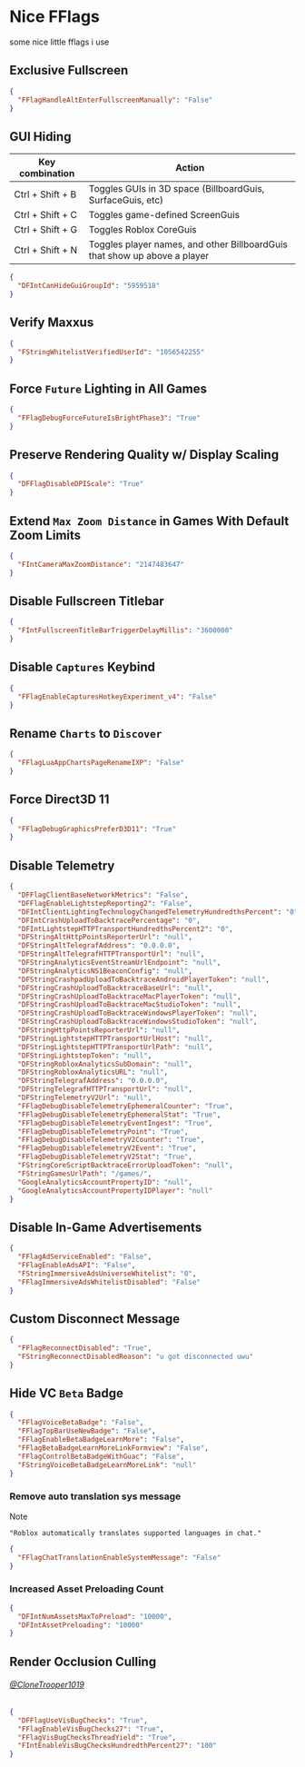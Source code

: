 # Nice FFlags

some nice little fflags i use

## Exclusive Fullscreen

```json
{
  "FFlagHandleAltEnterFullscreenManually": "False"
}
```

## GUI Hiding

| Key combination  | Action                                                                    |
| ---------------- | ------------------------------------------------------------------------- |
| Ctrl + Shift + B | Toggles GUIs in 3D space (BillboardGuis, SurfaceGuis, etc)                |
| Ctrl + Shift + C | Toggles game-defined ScreenGuis                                           |
| Ctrl + Shift + G | Toggles Roblox CoreGuis                                                   |
| Ctrl + Shift + N | Toggles player names, and other BillboardGuis that show up above a player |

```json
{
  "DFIntCanHideGuiGroupId": "5959518"
}
```

## Verify Maxxus

```json
{
  "FStringWhitelistVerifiedUserId": "1056542255"
}
```

<!-- TODO: apparently this no longer works. check later
## Advanced Graphics Quality Selector

```json
{
  "FFlagCommitToGraphicsQualityFix": "True",
  "FFlagFixGraphicsQuality": "True"
}
```
-->

## Force `Future` Lighting in All Games

```json
{
  "FFlagDebugForceFutureIsBrightPhase3": "True"
}
```

## Preserve Rendering Quality w/ Display Scaling

```json
{
  "DFFlagDisableDPIScale": "True"
}
```

## Extend `Max Zoom Distance` in Games With Default Zoom Limits

```json
{
  "FIntCameraMaxZoomDistance": "2147483647"
}
```

## Disable Fullscreen Titlebar

```json
{
  "FIntFullscreenTitleBarTriggerDelayMillis": "3600000"
}
```

## Disable `Captures` Keybind

```json
{
  "FFlagEnableCapturesHotkeyExperiment_v4": "False"
}
```

## Rename `Charts` to `Discover`

```json
{
  "FFlagLuaAppChartsPageRenameIXP": "False"
}
```

## Force Direct3D 11

```json
{
  "FFlagDebugGraphicsPreferD3D11": "True"
}
```

## Disable Telemetry

```json
{
  "DFFlagClientBaseNetworkMetrics": "False",
  "DFFlagEnableLightstepReporting2": "False",
  "DFIntClientLightingTechnologyChangedTelemetryHundredthsPercent": "0",
  "DFIntCrashUploadToBacktracePercentage": "0",
  "DFIntLightstepHTTPTransportHundredthsPercent2": "0",
  "DFStringAltHttpPointsReporterUrl": "null",
  "DFStringAltTelegrafAddress": "0.0.0.0",
  "DFStringAltTelegrafHTTPTransportUrl": "null",
  "DFStringAnalyticsEventStreamUrlEndpoint": "null",
  "DFStringAnalyticsNS1BeaconConfig": "null",
  "DFStringCrashpadUploadToBacktraceAndroidPlayerToken": "null",
  "DFStringCrashUploadToBacktraceBaseUrl": "null",
  "DFStringCrashUploadToBacktraceMacPlayerToken": "null",
  "DFStringCrashUploadToBacktraceMacStudioToken": "null",
  "DFStringCrashUploadToBacktraceWindowsPlayerToken": "null",
  "DFStringCrashUploadToBacktraceWindowsStudioToken": "null",
  "DFStringHttpPointsReporterUrl": "null",
  "DFStringLightstepHTTPTransportUrlHost": "null",
  "DFStringLightstepHTTPTransportUrlPath": "null",
  "DFStringLightstepToken": "null",
  "DFStringRobloxAnalyticsSubDomain": "null",
  "DFStringRobloxAnalyticsURL": "null",
  "DFStringTelegrafAddress": "0.0.0.0",
  "DFStringTelegrafHTTPTransportUrl": "null",
  "DFStringTelemetryV2Url": "null",
  "FFlagDebugDisableTelemetryEphemeralCounter": "True",
  "FFlagDebugDisableTelemetryEphemeralStat": "True",
  "FFlagDebugDisableTelemetryEventIngest": "True",
  "FFlagDebugDisableTelemetryPoint": "True",
  "FFlagDebugDisableTelemetryV2Counter": "True",
  "FFlagDebugDisableTelemetryV2Event": "True",
  "FFlagDebugDisableTelemetryV2Stat": "True",
  "FStringCoreScriptBacktraceErrorUploadToken": "null",
  "FStringGamesUrlPath": "/games/",
  "GoogleAnalyticsAccountPropertyID": "null",
  "GoogleAnalyticsAccountPropertyIDPlayer": "null"
}
```

## Disable In-Game Advertisements

```json
{
  "FFlagAdServiceEnabled": "False",
  "FFlagEnableAdsAPI": "False",
  "FStringImmersiveAdsUniverseWhitelist": "0",
  "FFlagImmersiveAdsWhitelistDisabled": "False"
}
```

## Custom Disconnect Message

```json
{
  "FFlagReconnectDisabled": "True",
  "FStringReconnectDisabledReason": "u got disconnected uwu"
}
```

<!-- TODO: does this even exist anymore? -->
## Hide VC `Beta` Badge

```json
{
  "FFlagVoiceBetaBadge": "False",
  "FFlagTopBarUseNewBadge": "False",
  "FFlagEnableBetaBadgeLearnMore": "False",
  "FFlagBetaBadgeLearnMoreLinkFormview": "False",
  "FFlagControlBetaBadgeWithGuac": "False",
  "FStringVoiceBetaBadgeLearnMoreLink": "null"
}
```

### Remove auto translation sys message
> [!NOTE]
> `"Roblox automatically translates supported languages in chat."`

```json
{
  "FFlagChatTranslationEnableSystemMessage": "False"
}
```

### Increased Asset Preloading Count

```json
{
  "DFIntNumAssetsMaxToPreload": "10000",
  "DFIntAssetPreloading": "10000"
}
```

## Render Occlusion Culling
###### [@CloneTrooper1019](https://x.com/MaximumADHD/status/1832331711486865769)

```json
{
  "DFFlagUseVisBugChecks": "True",
  "FFlagEnableVisBugChecks27": "True",
  "FFlagVisBugChecksThreadYield": "True",
  "FIntEnableVisBugChecksHundredthPercent27": "100"
}
```
